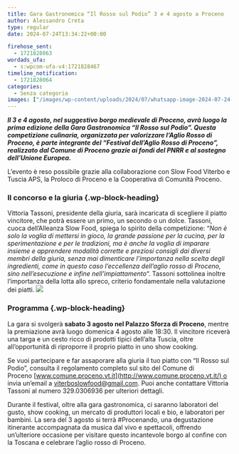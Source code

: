 ```yaml
---
title: Gara Gastronomica “Il Rosso sul Podio” 3 e 4 agosto a Proceno
author: Alessandro Creta
type: regular
date: 2024-07-24T13:34:22+00:00

firehose_sent:
  - 1721828063
wordads_ufa:
  - s:wpcom-ufa-v4:1721828467
timeline_notification:
  - 1721828064
categories:
  - Senza categoria
images: ["/images/wp-content/uploads/2024/07/whatsapp-image-2024-07-24-at-10.45.36.webp"]
---
```

_**Il 3 e 4 agosto, nel suggestivo borgo medievale di Proceno, avrà luogo la prima edizione della Gara Gastronomica &#8220;Il Rosso sul Podio&#8221;. Questa competizione culinaria, organizzata per valorizzare l&#8217;Aglio Rosso di Proceno, è parte integrante del &#8220;Festival dell&#8217;Aglio Rosso di Proceno&#8221;, realizzato dal Comune di Proceno grazie ai fondi del PNRR e al sostegno dell&#8217;Unione Europea.**_ 

L&#8217;evento è reso possibile grazie alla collaborazione con Slow Food Viterbo e Tuscia APS, la Proloco di Proceno e la Cooperativa di Comunità Proceno.

### Il concorso e la giuria {.wp-block-heading}

Vittoria Tassoni, presidente della giuria, sarà incaricata di scegliere il piatto vincitore, che potrà essere un primo, un secondo o un dolce. Tassoni, cuoca dell&#8217;Alleanza Slow Food, spiega lo spirito della competizione: &#8220;_Non è solo la voglia di mettersi in gioco, la grande passione per la cucina, per la sperimentazione e per le tradizioni, ma è anche la voglia di imparare insieme e apprendere modalità corrette e preziosi consigli dai diversi membri della giuria, senza mai dimenticare l’importanza nella scelta degli ingredienti, come in questo caso l’eccellenza dell’aglio rosso di Proceno, sino nell’esecuzione e infine nell’impiattamento_&#8220;. Tassoni sottolinea inoltre l&#8217;importanza della lotta allo spreco, criterio fondamentale nella valutazione dei piatti.
![](/images/wp-content/uploads/2024/07/whatsapp-image-2024-07-24-at-10.45.36-1.webp)
 

### Programma {.wp-block-heading}

La gara si svolgerà **sabato 3 agosto nel Palazzo Sforza di Proceno**, mentre la premiazione avrà luogo domenica 4 agosto alle 18:30. Il vincitore riceverà una targa e un cesto ricco di prodotti tipici dell&#8217;alta Tuscia, oltre all&#8217;opportunità di riproporre il proprio piatto in uno show cooking.

Se vuoi partecipare e far assaporare alla giuria il tuo piatto con &#8220;Il Rosso sul Podio&#8221;, consulta il regolamento completo sul sito del Comune di Proceno [www.comune.proceno.vt.it](http://www.comune.proceno.vt.it/) o invia un&#8217;email a <a>viterboslowfood@gmail.com</a>. Puoi anche contattare Vittoria Tassoni al numero 329.0306936 per ulteriori dettagli.

Durante il festival, oltre alla gara gastronomica, ci saranno laboratori del gusto, show cooking, un mercato di produttori locali e bio, e laboratori per bambini. La sera del 3 agosto si terrà #Procenando, una degustazione itinerante accompagnata da musica dal vivo e spettacoli, offrendo un&#8217;ulteriore occasione per visitare questo incantevole borgo al confine con la Toscana e celebrare l&#8217;aglio rosso di Proceno.